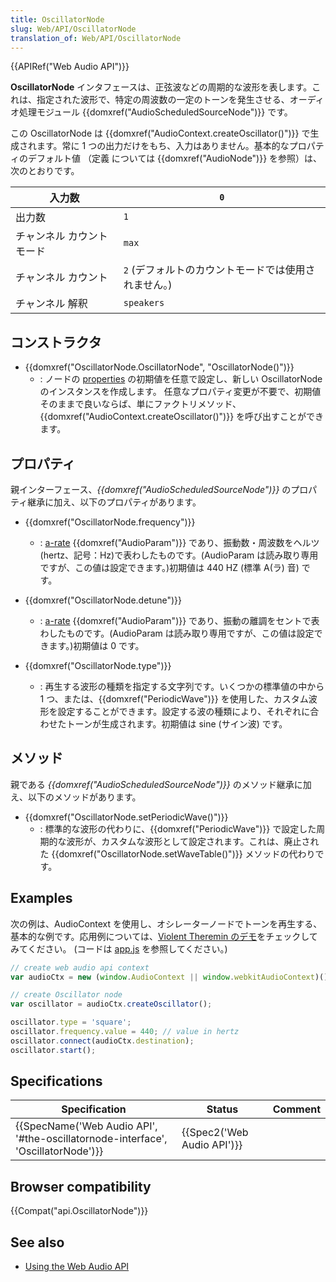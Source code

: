 ```yaml
---
title: OscillatorNode
slug: Web/API/OscillatorNode
translation_of: Web/API/OscillatorNode
---
```

{{APIRef("Web Audio API")}}

**OscillatorNode** インタフェースは、正弦波などの周期的な波形を表します。これは、指定された波形で、特定の周波数の一定のトーンを発生させる、オーディオ処理モジュール {{domxref("AudioScheduledSourceNode")}} です。

この OscillatorNode は {{domxref("AudioContext.createOscillator()")}} で生成されます。常に 1 つの出力だけをもち、入力はありません。基本的なプロパティのデフォルト値 （定義 については {{domxref("AudioNode")}} を参照）は、次のとおりです。

| 入力数                    | `0`                                                  |
| ------------------------- | ---------------------------------------------------- |
| 出力数                    | `1`                                                  |
| チャンネル カウントモード | `max`                                                |
| チャンネル カウント       | `2` (デフォルトのカウントモードでは使用されません。) |
| チャンネル 解釈           | `speakers`                                           |

## コンストラクタ

- {{domxref("OscillatorNode.OscillatorNode", "OscillatorNode()")}}
  - : ノードの [properties](#properties) の初期値を任意で設定し、新しい OscillatorNode のインスタンスを作成します。
    任意なプロパティ変更が不要で、初期値そのままで良いならば、単にファクトリメソッド、{{domxref("AudioContext.createOscillator()")}} を呼び出すことができます。

## プロパティ

親インターフェース、_{{domxref("AudioScheduledSourceNode")}}_ のプロパティ継承に加え、以下のプロパティがあります。

- {{domxref("OscillatorNode.frequency")}}
  - : [a-rate](/ja/docs/Web/API/AudioParam#a-rate) {{domxref("AudioParam")}} であり、振動数・周波数をヘルツ (hertz、記号：Hz)で表わしたものです。(AudioParam は読み取り専用ですが、この値は設定できます。)初期値は 440 HZ (標準 A(ラ) 音) です。

- {{domxref("OscillatorNode.detune")}}
  - : [a-rate](/ja/docs/Web/API/AudioParam#a-rate) {{domxref("AudioParam")}} であり、振動の離調をセントで表わしたものです。(AudioParam は読み取り専用ですが、この値は設定できます。)初期値は 0 です。

- {{domxref("OscillatorNode.type")}}
  - : 再生する波形の種類を指定する文字列です。いくつかの標準値の中から 1 つ、または、{{domxref("PeriodicWave")}} を使用した、カスタム波形を設定することができます。設定する波の種類により、それぞれに合わせたトーンが生成されます。初期値は sine (サイン波) です。

## メソッド

親である _{{domxref("AudioScheduledSourceNode")}}_ のメソッド継承に加え、以下のメソッドがあります。

- {{domxref("OscillatorNode.setPeriodicWave()")}}
  - : 標準的な波形の代わりに、{{domxref("PeriodicWave")}} で設定した周期的な波形が、カスタムな波形として設定されます。これは、廃止された {{domxref("OscillatorNode.setWaveTable()")}} メソッドの代わりです。

## Examples

次の例は、AudioContext を使用し、オシレーターノードでトーンを再生する、基本的な例です。応用例については、[Violent Theremin のデモ](http://mdn.github.io/violent-theremin/)をチェックしてみてください。 (コードは [app.js](https://github.com/mdn/violent-theremin/blob/gh-pages/scripts/app.js) を参照してください。)

```js
// create web audio api context
var audioCtx = new (window.AudioContext || window.webkitAudioContext)();

// create Oscillator node
var oscillator = audioCtx.createOscillator();

oscillator.type = 'square';
oscillator.frequency.value = 440; // value in hertz
oscillator.connect(audioCtx.destination);
oscillator.start();
```

## Specifications

| Specification                                                                                                | Status                               | Comment |
| ------------------------------------------------------------------------------------------------------------ | ------------------------------------ | ------- |
| {{SpecName('Web Audio API', '#the-oscillatornode-interface', 'OscillatorNode')}} | {{Spec2('Web Audio API')}} |         |

## Browser compatibility

{{Compat("api.OscillatorNode")}}

## See also

- [Using the Web Audio API](/ja/docs/Web_Audio_API/Using_Web_Audio_API)
